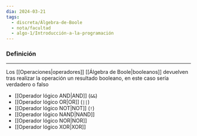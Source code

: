 ```yaml
---
dia: 2024-03-21
tags:
  - discreta/Álgebra-de-Boole
  - nota/facultad
  - algo-1/Introducción-a-la-programación
---
```

### Definición
---
Los [[Operaciones|operadores]] [[Álgebra de Boole|booleanos]] devuelven tras realizar la operación un resultado booleano, en este caso sería verdadero o falso

* [[Operador lógico AND|AND]] (`&&`)
* [[Operador lógico OR|OR]] (`||`)
* [[Operador lógico NOT|NOT]] (`!`)
* [[Operador lógico NAND|NAND]]
* [[Operador lógico NOR|NOR]]
* [[Operador lógico XOR|XOR]]